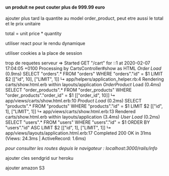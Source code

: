 #### un produit ne peut couter plus de 999.99 euro

ajouter plus tard la quantite au model order_product, peut etre aussi le total et le prix unitaire

total = unit price * quantity

utiliser react pour le rendu dynamique

utiliser cookies a la place de session

trop de requetes serveur
=>
Started GET "/cart" for ::1 at 2020-02-07 17:04:05 +0100
Processing by CartsController#show as HTML
  *Order Load* (0.9ms)  SELECT  "orders".* FROM "orders" WHERE "orders"."id" = $1 LIMIT $2  [["id", 10], ["LIMIT", 1]]
  ↳ app/helpers/application_helper.rb:4
  Rendering carts/show.html.erb within layouts/application
  *OrderProduct* Load (0.4ms)  SELECT "order_products".* FROM "order_products" WHERE "order_products"."order_id" = $1  [["order_id", 10]]
  ↳ app/views/carts/show.html.erb:10
  *Product Load* (0.2ms)  SELECT  "products".* FROM "products" WHERE "products"."id" = $1 LIMIT $2  [["id", 1], ["LIMIT", 1]]
  ↳ app/views/carts/show.html.erb:13
  Rendered carts/show.html.erb within layouts/application (3.4ms)
  *User Load* (0.2ms)  SELECT  "users".* FROM "users" WHERE "users"."id" = $1 ORDER BY "users"."id" ASC LIMIT $2  [["id", 1], ["LIMIT", 1]]
  ↳ app/views/layouts/application.html.erb:17
Completed 200 OK in 31ms (Views: 24.3ms | ActiveRecord: 1.6ms)


*pour consulter les routes depuis le navigateur : localhost:3000/rails/info*

ajouter cles sendgrid sur heroku

ajouter amazon S3
